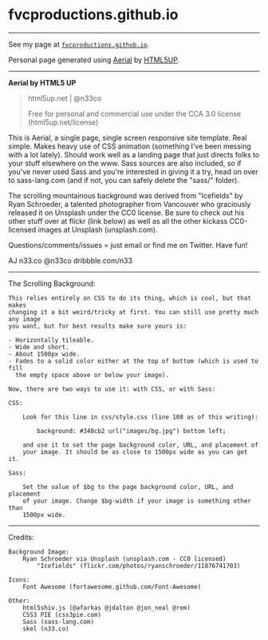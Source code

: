 # fvcproductions.github.io

---

See my page at <a href="http://fvcproductions.github.io" target="_blank">`fvcproductions.github.io`</a>.

Personal page generated using [Aerial](http://html5up.net/aerial) by [HTML5UP](http://html5up.net/).

- - -

**Aerial by HTML5 UP**
> html5up.net | @n33co
>
> Free for personal and commercial use under the CCA 3.0 license (html5up.net/license)


This is Aerial, a single page, single screen responsive site template. Real simple.
Makes heavy use of CSS animation (something I've been messing with a lot lately).
Should work well as a landing page that just directs folks to your stuff elsewhere
on the www. Sass sources are also included, so if you've never used Sass and you're
interested in giving it a try, head on over to sass-lang.com (and if not, you can
safely delete the "sass/" folder).

The scrolling mountainous background was derived from "Icefields" by Ryan Schroeder,
a talented photographer from Vancouver who graciously released it on Unsplash under
the CC0 license. Be sure to check out his other stuff over at flickr (link below)
as well as all the other kickass CC0-licensed images at Unsplash (unsplash.com).

Questions/comments/issues = just email or find me on Twitter. Have fun!

AJ
n33.co @n33co dribbble.com/n33

---

The Scrolling Background:

	This relies entirely on CSS to do its thing, which is cool, but that makes
	changing it a bit weird/tricky at first. You can still use pretty much any image
	you want, but for best results make sure yours is:
	
	- Horizontally tileable.
	- Wide and short.
	- About 1500px wide.
	- Fades to a solid color either at the top of bottom (which is used to fill
	  the empty space above or below your image).

	Now, there are two ways to use it: with CSS, or with Sass:

	CSS:
	
		Look for this line in css/style.css (line 108 as of this writing):
		
			background: #348cb2 url("images/bg.jpg") bottom left;
			
		and use it to set the page background color, URL, and placement of
		your image. It should be as close to 1500px wide as you can get it.

	Sass:
	
		Set the value of $bg to the page background color, URL, and placement
		of your image. Change $bg-width if your image is something other than
		1500px wide.

---

Credits:

	Background Image:
		Ryan Schroeder via Unsplash (unsplash.com - CC0 licensed)
			"Icefields" (flickr.com/photos/ryanschroeder/11876741703)

	Icons:
		Font Awesome (fortawesome.github.com/Font-Awesome)

	Other:
		html5shiv.js (@afarkas @jdalton @jon_neal @rem)
		CSS3 PIE (css3pie.com)
		Sass (sass-lang.com)
		skel (n33.co)